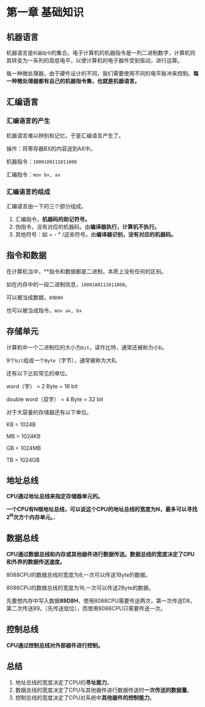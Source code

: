 # 第一章 基础知识

## 机器语言

机器语言是`机器指令`的集合。电子计算机的机器指令是一列二进制数字，计算机将其转变为一系列的高低电平，以使计算机的电子器件受到驱动，进行运算。

每一种微处理器，由于硬件设计的不同，我们需要使用不同的电平脉冲来控制。**每一种微处理器都有自己的机器指令集，也就是机器语言。**

## 汇编语言

### 汇编语言的产生

机器语言难以辨别和记忆，于是汇编语言产生了。

操作：将寄存器BX的内容送到AX中。

机器指令：`1000100111011000`

汇编指令：`mov bx, ax`

### 汇编语言的组成

汇编语言由一下的三个部分组成。

1. 汇编指令，**机器码的助记符号。**
2. 伪指令，没有对应的机器码，由**编译器执行，计算机不执行。**
3. 其他符号：如 + - * /这些符号。由**编译器识别，没有对应的机器码。**

## 指令和数据

在计算机当中，**指令和数据都是二进制，本质上没有任何的区别。

如在内存中的一段二进制信息，`1000100111011000`。

可以被当成数据，`89D8H`

也可以被当成指令，`mov ax, bx`

## 存储单元

计算机中一个二进制位的大小为`bit`，读作比特，通常还被称为小b。

9个`bit`组成一个`Byte`（字节），通常被称为大B。

还有以下比较常见的单位。

word（字） = 2 Byte = 16 bit

double word（双字） = 4 Byte = 32 bit

对于大容量的存储器还有以下单位。

KB = 1024B

MB = 1024KB

GB = 1024MB

TB = 1024GB

## 地址总线

**CPU通过地址总线来指定存储器单元的。**

**一个CPU有N根地址总线，可以说这个CPU的地址总线的宽度为N，最多可以寻找$2^N$次方个内存单元。**、

## 数据总线

**CPU通过数据总线和内存或其他器件进行数据传送。**数据总线的宽度决定了**CPU和外界的数据传送速度。**

8088CPU的数据总线的宽度为8,一次可以传送1Byte的数据。

8086CPU的数据总线的宽度为16,一次可以传送2Byte的数据。

先要想内存中写入数据**89D8H**，使用8088CPU需要传送两次，第一次传送D8，第二次传送89。（先传送低位），而使用8086CPU只需要传送一次。

## 控制总线

**CPU通过控制总线对外部器件进行控制。**

## 总结

1. 地址总线的宽度决定了CPU的**寻址能力**。
2. 数据总线的宽度决定了CPU与其他器件进行数据传送时**一次传送的数据量**。
3. 控制总线的宽度决定了CPU对系统中**其他器件的控制能力**。